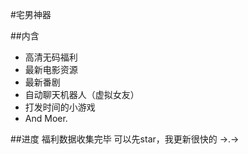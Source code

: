 #宅男神器


##内含

* 高清无码福利
* 最新电影资源
* 最新番剧
* 自动聊天机器人（虚拟女友）
* 打发时间的小游戏
* And Moer.



##进度
福利数据收集完毕
可以先star，我更新很快的   →.→
